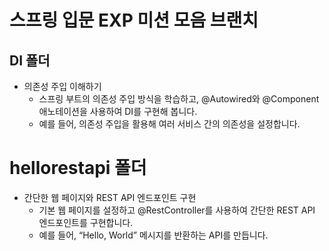 # 스프링 입문 EXP 미션 모음 브랜치

## DI 폴더
- 의존성 주입 이해하기
  - 스프링 부트의 의존성 주입 방식을 학습하고, @Autowired와 @Component 애노테이션을 사용하여 DI를 구현해 봅니다. 
  - 예를 들어, 의존성 주입을 활용해 여러 서비스 간의 의존성을 설정합니다.

# hellorestapi 폴더
- 간단한 웹 페이지와 REST API 엔드포인트 구현
  - 기본 웹 페이지를 설정하고 @RestController를 사용하여 간단한 REST API 엔드포인트를 구현합니다. 
  - 예를 들어, “Hello, World” 메시지를 반환하는 API를 만듭니다. 